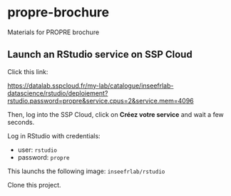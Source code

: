 # propre-brochure

Materials for PROPRE brochure

## Launch an RStudio service on SSP Cloud

Click this link:

<https://datalab.sspcloud.fr/my-lab/catalogue/inseefrlab-datascience/rstudio/deploiement?rstudio.password=propre&service.cpus=2&service.mem=4096>

Then, log into the SSP Cloud, click on **Créez votre service** and wait a few seconds.

Log in RStudio with credentials:
- user: `rstudio`
- password: `propre`

This launchs the following image: `inseefrlab/rstudio`

Clone this project.
